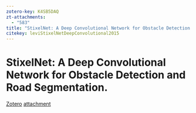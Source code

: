 ```yaml
---
zotero-key: K4SB5DAQ
zt-attachments:
  - "583"
title: "StixelNet: A Deep Convolutional Network for Obstacle Detection and Road Segmentation."
citekey: leviStixelNetDeepConvolutional2015
---
```

# StixelNet: A Deep Convolutional Network for Obstacle Detection and Road Segmentation.

[Zotero](zotero://select/library/items/K4SB5DAQ) [attachment](<file:///Users/fsm/ZoteroData/storage/94DDWXYJ/Levi%20%E7%AD%89%20-%202015%20-%20StixelNet%20A%20Deep%20Convolutional%20Network%20for%20Obstac.pdf>)
